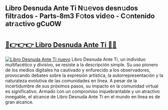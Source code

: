 ## Libro Desnuda Ante Ti N𝚞𝚎vos desn𝚞dos filtr𝚊dos - Parts-8m3 F𝚘tos vid𝚎o - C𝚘ntenido atr𝚊ctivo gCuOW

# <h2><a href="http://mb4dtrg.tromn.icu/?c=Libro+Desnuda+Ante+Ti">🔗👉👉👉 Libro Desnuda Ante Ti 🔗🔗</a></h2>

[![Libro Desnuda Ante Ti nuevo](https://i.imgur.com/pEAQMta.gif)](http://mb4dtrg.tromn.icu/?c=Libro+Desnuda+Ante+Ti)
Libro Desnuda Ante Ti, un individuo multifacético y divisivo, se resiste a la descripción simple. Su uso pionero de los medios digitales ha cautivado y enfurecido a los observadores, provocando debates sobre la expresión artística, la autorrepresentación y la naturaleza evolutiva de las comunidades en línea. A pesar de la incertidumbre de sus próximos pasos, su impacto en la comunidad virtual es significativo. Armado con un compromiso inquebrantable y un atractivo innegable, el alcance de Libro Desnuda Ante Ti en el mundo en línea es de gran alcance.
